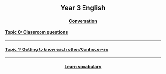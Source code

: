 <h2> 
<p align="center">
Year 3 English
</p>
</h2>

<!--<h3> 
<p align="center">
2018-2019
</p>
</h3>-->

<h4>
<p align="center">
  <a href="https://tangerina-pt.github.io/English/Year3_conv">Conversation</a>
  <br>
</p>
</h4>

#### [Topic 0: Classroom questions](https://tangerina-pt.github.io/English/Classroom_Q_C)

***

#### [Topic 1: Getting to know each other/Conhecer-se](https://tangerina-pt.github.io/English/GTKEO_C)

***

<h4>
<p align="center">
  <a href="https://tangerina-pt.github.io/English/Year3_vocab">Learn vocabulary</a>
  <br>
</p>
</h4>

<!--<h4>
<p align="center">
  <a href="https://tangerina-pt.github.io/English/Class_C">Classroom language</a>
  <br>
</p>
</h4>-->

